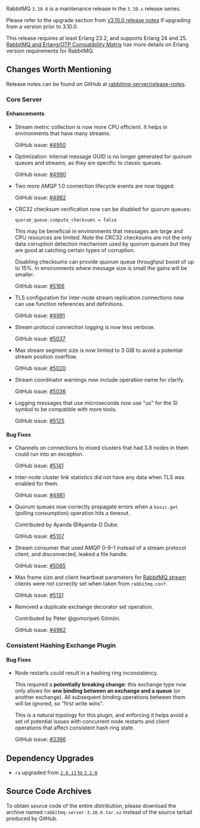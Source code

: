 RabbitMQ `3.10.6` is a maintenance release in the `3.10.x` release series.

Please refer to the upgrade section from [v3.10.0 release notes](https://github.com/rabbitmq/rabbitmq-server/releases/tag/v3.10.0)
if upgrading from a version prior to 3.10.0.

This release requires at least Erlang 23.2, and supports Erlang 24 and 25.
[RabbitMQ and Erlang/OTP Compatibility Matrix](https://www.rabbitmq.com/which-erlang.html) has more details on
Erlang version requirements for RabbitMQ.


## Changes Worth Mentioning

Release notes can be found on GitHub at [rabbitmq-server/release-notes](https://github.com/rabbitmq/rabbitmq-server/tree/v3.10.x/release-notes).


### Core Server

#### Enhancements

 * Stream metric collection is now more CPU efficient. It helps in environments that
   have many streams.

   GitHub issue: [#4950](https://github.com/rabbitmq/rabbitmq-server/pull/4950)

 * Optimization: internal message GUID is no longer generated for quorum queues and streams, as they
   are specific to classic queues.

   GitHub issue: [#4990](https://github.com/rabbitmq/rabbitmq-server/pull/4990)

 * Two more AMQP 1.0 connection lifecycle events are now logged.

   GitHub issue: [#4982](https://github.com/rabbitmq/rabbitmq-server/pull/4982)

 * CRC32 checksum verification now can be disabled for quorum queues:

   ```
   quorum_queue.compute_checksums = false
   ```

   This may be beneficial in environments that messages are large and CPU resources
   are limited. Note the CRC32 checksums are not the only data corruption detection
   mechanism used by quorum queues but they are good at catching certain types of corruption.

   Disabling checksums can provide quorum queue throughput boost of up to 15%.
   In environments where message size is small the gains will be smaller.

   GitHub issue: [#5166](https://github.com/rabbitmq/rabbitmq-server/pull/5166)

 * TLS configuration for inter-node stream replication connections now can
   use function references and definitions.

   GitHub issue: [#4991](https://github.com/rabbitmq/rabbitmq-server/pull/4991)

 * Stream protocol connection logging is now less verbose.

   GitHub issue: [#5037](https://github.com/rabbitmq/rabbitmq-server/pull/5037)

 * Max stream segment size is now limited to 3 GiB to avoid a potential stream position overflow.

   GitHub issue: [#5020](https://github.com/rabbitmq/rabbitmq-server/pull/5020)

 * Stream coordinator warnings now include operation name for clarify.

   GitHub issue: [#5036](https://github.com/rabbitmq/rabbitmq-server/pull/5036)

 * Logging messages that use microseconds now use "us" for the SI symbol to be compatible with more
   tools.

   GitHub issue: [#5125](https://github.com/rabbitmq/rabbitmq-server/pull/5125)

#### Bug Fixes

 * Channels on connections to mixed clusters that had 3.8 nodes in them could run into
   an exception.

   GitHub issue: [#5141](https://github.com/rabbitmq/rabbitmq-server/issues/5141)

 * Inter-node cluster link statistics did not have any data when TLS was enabled for them.

   GitHub issue: [#4981](https://github.com/rabbitmq/rabbitmq-server/issues/4981)

 * Quorum queues now correctly propagate errors when a `basic.get` (polling consumption) operation hits
   a timeout.

   Contributed by Ayanda @Ayanda-D Dube.

   GitHub issue: [#5107](https://github.com/rabbitmq/rabbitmq-server/pull/5107)

 * Stream consumer that used AMQP 0-9-1 instead of a stream protocol client, and disconnected,
   leaked a file handle.

   GitHub issue: [#5085](https://github.com/rabbitmq/rabbitmq-server/pull/5085)

 * Max frame size and client heartbeat parameters for [RabbitMQ stream]() clients were not correctly
   set when taken from `rabbitmq.conf`.

   GitHub issue: [#5131](https://github.com/rabbitmq/rabbitmq-server/pull/5131)

 * Removed a duplicate exchange decorator set operation.

   Contributed by Péter @gomoripeti Gömöri.

   GitHub issue: [#4962](https://github.com/rabbitmq/rabbitmq-server/pull/4962)


### Consistent Hashing Exchange Plugin

#### Bug Fixes

 * Node restarts could result in a hashing ring inconsistency.

   This required a **potentially breaking change**: this exchange type
   now only allows for **one binding between an exchange and a queue** (or another exchange).
   All subsequent binding operations between them will be ignored, so "first write wins".

   This is a natural topology for this plugin, and enforcing it helps avoid a set of
   potential issues with concurrent node restarts and client operations that affect
   consistent hash ring state.

   GitHub issue: [#3386](https://github.com/rabbitmq/rabbitmq-server/issues/3386)


## Dependency Upgrades

 *  `ra` upgraded from [`2.0.13` to `2.2.0`](https://github.com/rabbitmq/ra/compare/v2.0.13...v2.2.0)


## Source Code Archives

To obtain source code of the entire distribution, please download the archive named `rabbitmq-server-3.10.6.tar.xz`
instead of the source tarball produced by GitHub.
